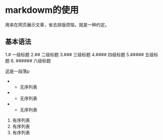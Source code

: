 # markdowm的使用
用来在网页展示文章，省去排版烦恼，就是一种约定。
## 基本语法
1.#  一级标题
2.## 二级标题
3.### 三级标题
4.#### 四级标题
5.##### 五级标题
6. ###### 六级标题

这是一段落p

-   - 无序列表
-   - 无序列表
-   - 无序列表

1. 有序列表
2. 有序列表
3. 有序列表
